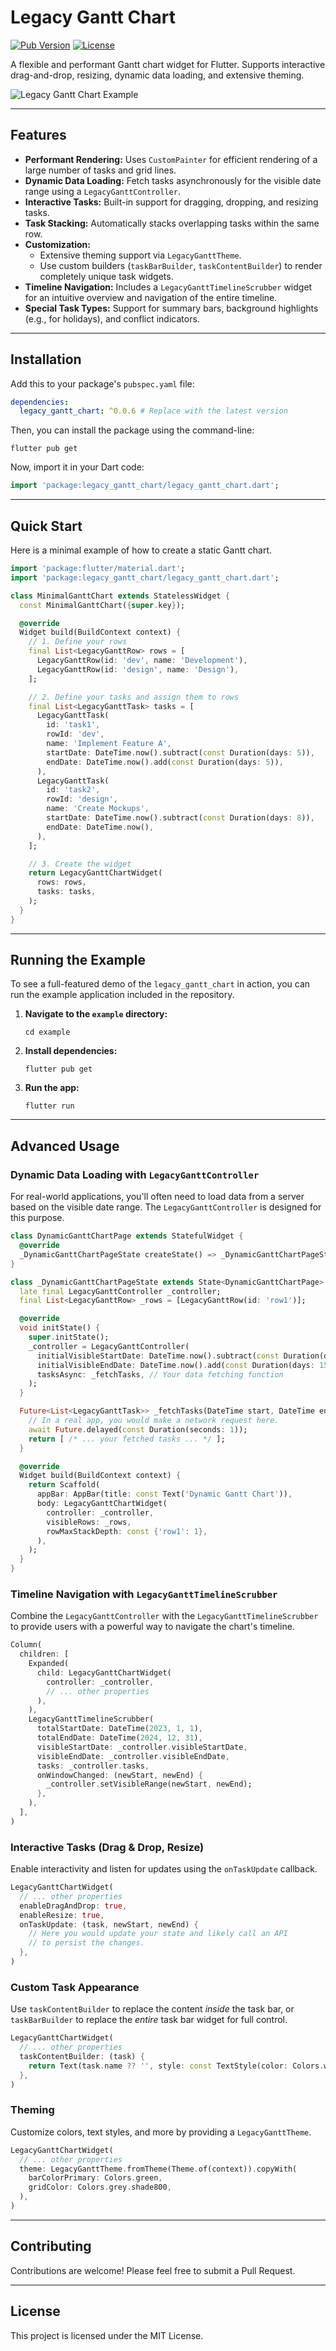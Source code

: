 # Legacy Gantt Chart

[![Pub Version](https://img.shields.io/pub/v/legacy_gantt_chart)](https://pub.dev/packages/legacy_gantt_chart)
[![License](https://img.shields.io/badge/license-MIT-blue.svg)](https://opensource.org/licenses/MIT)

A flexible and performant Gantt chart widget for Flutter. Supports interactive drag-and-drop, resizing, dynamic data loading, and extensive theming.

<!-- You will need to replace YOUR_USERNAME with your GitHub username and ensure 'main' is your default branch -->
![Legacy Gantt Chart Example](https://github.com/barneysspeedshop/legacy_gantt_chart/raw/main/assets/example.png)

---

## Features

-   **Performant Rendering:** Uses `CustomPainter` for efficient rendering of a large number of tasks and grid lines.
-   **Dynamic Data Loading:** Fetch tasks asynchronously for the visible date range using a `LegacyGanttController`.
-   **Interactive Tasks:** Built-in support for dragging, dropping, and resizing tasks.
-   **Task Stacking:** Automatically stacks overlapping tasks within the same row.
-   **Customization:**
    -   Extensive theming support via `LegacyGanttTheme`.
    -   Use custom builders (`taskBarBuilder`, `taskContentBuilder`) to render completely unique task widgets.
-   **Timeline Navigation:** Includes a `LegacyGanttTimelineScrubber` widget for an intuitive overview and navigation of the entire timeline.
-   **Special Task Types:** Support for summary bars, background highlights (e.g., for holidays), and conflict indicators.

---

## Installation

Add this to your package's `pubspec.yaml` file:

```yaml
dependencies:
  legacy_gantt_chart: ^0.0.6 # Replace with the latest version
```

Then, you can install the package using the command-line:

```shell
flutter pub get
```

Now, import it in your Dart code:

```dart
import 'package:legacy_gantt_chart/legacy_gantt_chart.dart';
```

---

## Quick Start

Here is a minimal example of how to create a static Gantt chart.

```dart
import 'package:flutter/material.dart';
import 'package:legacy_gantt_chart/legacy_gantt_chart.dart';

class MinimalGanttChart extends StatelessWidget {
  const MinimalGanttChart({super.key});

  @override
  Widget build(BuildContext context) {
    // 1. Define your rows
    final List<LegacyGanttRow> rows = [
      LegacyGanttRow(id: 'dev', name: 'Development'),
      LegacyGanttRow(id: 'design', name: 'Design'),
    ];

    // 2. Define your tasks and assign them to rows
    final List<LegacyGanttTask> tasks = [
      LegacyGanttTask(
        id: 'task1',
        rowId: 'dev',
        name: 'Implement Feature A',
        startDate: DateTime.now().subtract(const Duration(days: 5)),
        endDate: DateTime.now().add(const Duration(days: 5)),
      ),
      LegacyGanttTask(
        id: 'task2',
        rowId: 'design',
        name: 'Create Mockups',
        startDate: DateTime.now().subtract(const Duration(days: 8)),
        endDate: DateTime.now(),
      ),
    ];

    // 3. Create the widget
    return LegacyGanttChartWidget(
      rows: rows,
      tasks: tasks,
    );
  }
}
```

---
## Running the Example

To see a full-featured demo of the `legacy_gantt_chart` in action, you can run the example application included in the repository.

1.  **Navigate to the `example` directory:**
    ```shell
    cd example
    ```

2.  **Install dependencies:**
    ```shell
    flutter pub get
    ```

3.  **Run the app:**
    ```shell
    flutter run
    ```

---

## Advanced Usage

### Dynamic Data Loading with `LegacyGanttController`

For real-world applications, you'll often need to load data from a server based on the visible date range. The `LegacyGanttController` is designed for this purpose.

```dart
class DynamicGanttChartPage extends StatefulWidget {
  @override
  _DynamicGanttChartPageState createState() => _DynamicGanttChartPageState();
}

class _DynamicGanttChartPageState extends State<DynamicGanttChartPage> {
  late final LegacyGanttController _controller;
  final List<LegacyGanttRow> _rows = [LegacyGanttRow(id: 'row1')];

  @override
  void initState() {
    super.initState();
    _controller = LegacyGanttController(
      initialVisibleStartDate: DateTime.now().subtract(const Duration(days: 15)),
      initialVisibleEndDate: DateTime.now().add(const Duration(days: 15)),
      tasksAsync: _fetchTasks, // Your data fetching function
    );
  }

  Future<List<LegacyGanttTask>> _fetchTasks(DateTime start, DateTime end) async {
    // In a real app, you would make a network request here.
    await Future.delayed(const Duration(seconds: 1));
    return [ /* ... your fetched tasks ... */ ];
  }

  @override
  Widget build(BuildContext context) {
    return Scaffold(
      appBar: AppBar(title: const Text('Dynamic Gantt Chart')),
      body: LegacyGanttChartWidget(
        controller: _controller,
        visibleRows: _rows,
        rowMaxStackDepth: const {'row1': 1},
      ),
    );
  }
}
```

### Timeline Navigation with `LegacyGanttTimelineScrubber`

Combine the `LegacyGanttController` with the `LegacyGanttTimelineScrubber` to provide users with a powerful way to navigate the chart's timeline.

```dart
Column(
  children: [
    Expanded(
      child: LegacyGanttChartWidget(
        controller: _controller,
        // ... other properties
      ),
    ),
    LegacyGanttTimelineScrubber(
      totalStartDate: DateTime(2023, 1, 1),
      totalEndDate: DateTime(2024, 12, 31),
      visibleStartDate: _controller.visibleStartDate,
      visibleEndDate: _controller.visibleEndDate,
      tasks: _controller.tasks,
      onWindowChanged: (newStart, newEnd) {
        _controller.setVisibleRange(newStart, newEnd);
      },
    ),
  ],
)
```

### Interactive Tasks (Drag & Drop, Resize)

Enable interactivity and listen for updates using the `onTaskUpdate` callback.

```dart
LegacyGanttChartWidget(
  // ... other properties
  enableDragAndDrop: true,
  enableResize: true,
  onTaskUpdate: (task, newStart, newEnd) {
    // Here you would update your state and likely call an API
    // to persist the changes.
  },
)
```

### Custom Task Appearance

Use `taskContentBuilder` to replace the content *inside* the task bar, or `taskBarBuilder` to replace the *entire* task bar widget for full control.

```dart
LegacyGanttChartWidget(
  // ... other properties
  taskContentBuilder: (task) {
    return Text(task.name ?? '', style: const TextStyle(color: Colors.white));
  },
)
```

### Theming

Customize colors, text styles, and more by providing a `LegacyGanttTheme`.

```dart
LegacyGanttChartWidget(
  // ... other properties
  theme: LegacyGanttTheme.fromTheme(Theme.of(context)).copyWith(
    barColorPrimary: Colors.green,
    gridColor: Colors.grey.shade800,
  ),
)
```

---

## Contributing

Contributions are welcome! Please feel free to submit a Pull Request.

---

## License

This project is licensed under the MIT License.